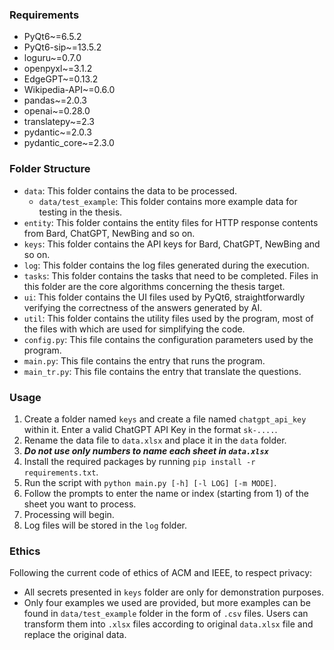 ### Requirements

* PyQt6~=6.5.2
* PyQt6-sip~=13.5.2
* loguru~=0.7.0
* openpyxl~=3.1.2
* EdgeGPT~=0.13.2
* Wikipedia-API~=0.6.0
* pandas~=2.0.3
* openai~=0.28.0
* translatepy~=2.3
* pydantic~=2.0.3
* pydantic_core~=2.3.0

### Folder Structure

* `data`: This folder contains the data to be processed.
  * `data/test_example`: This folder contains more example data for testing in the thesis.
* `entity`: This folder contains the entity files for HTTP response contents from Bard, ChatGPT, NewBing and so on.
* `keys`: This folder contains the API keys for Bard, ChatGPT, NewBing and so on.
* `log`: This folder contains the log files generated during the execution.
* `tasks`: This folder contains the tasks that need to be completed. Files in this folder are the core algorithms
  concerning the thesis target.
* `ui`: This folder contains the UI files used by PyQt6, straightforwardly verifying the correctness of the answers
  generated by AI.
* `util`: This folder contains the utility files used by the program, most of the files with which are used for
  simplifying the code.
* `config.py`: This file contains the configuration parameters used by the program.
* `main.py`: This file contains the entry that runs the program.
* `main_tr.py`: This file contains the entry that translate the questions.

### Usage

1. Create a folder named `keys` and create a file named `chatgpt_api_key` within it. Enter a valid ChatGPT API Key in
   the format `sk-....`.
2. Rename the data file to `data.xlsx` and place it in the `data` folder.
3. **_Do not use only numbers to name each sheet in `data.xlsx`_**
4. Install the required packages by running `pip install -r requirements.txt`.
5. Run the script with `python main.py [-h] [-l LOG] [-m MODE]`.
6. Follow the prompts to enter the name or index (starting from 1) of the sheet you want to process.
7. Processing will begin.
8. Log files will be stored in the `log` folder.

### Ethics

Following the current code of ethics of ACM and IEEE, to respect privacy:

- All secrets presented in `keys` folder are only for demonstration purposes.
- Only four examples we used are provided, but more examples can be found in `data/test_example` folder in the form of
  `.csv` files. Users can transform them into `.xlsx` files according to original `data.xlsx` file and replace the
  original data.